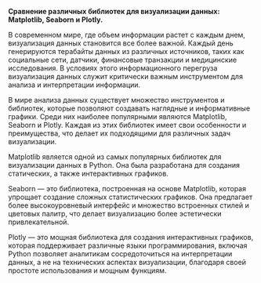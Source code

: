 **Сравнение различных библиотек для визуализации данных: Matplotlib, Seaborn и Plotly.**

В современном мире, где объем информации растет с каждым днем, визуализация данных становится все более важной. Каждый день генерируются терабайты данных из различных источников, таких как социальные сети, датчики, финансовые транзакции и медицинские исследования. В условиях этого информационного перегруза визуализация данных служит критически важным инструментом для анализа и интерпретации информации.

В мире анализа данных существует множество инструментов и библиотек, которые позволяют создавать наглядные и информативные графики. Среди них наиболее популярными являются Matplotlib, Seaborn и Plotly. Каждая из этих библиотек имеет свои особенности и преимущества, что делает их подходящими для различных задач визуализации.

Matplotlib является одной из самых популярных библиотек для визуализации данных в Python. Она была разработана для создания статических, а также интерактивных графиков.

Seaborn — это библиотека, построенная на основе Matplotlib, которая упрощает создание сложных статистических графиков. Она предлагает более высокоуровневый интерфейс и множество встроенных стилей и цветовых палитр, что делает визуализацию более эстетически привлекательной.

Plotly — это мощная библиотека для создания интерактивных графиков, которая поддерживает различные языки программирования, включая Python позволяет аналитикам сосредоточиться на интерпретации данных, а не на технических аспектах визуализации, благодаря своей простоте использования и мощным функциям.
